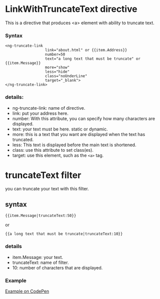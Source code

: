 # LinkWithTruncateText directive 
This is a directive that produces &lt;a> element with ability to truncate text. 
### Syntax 
``` 
<ng-truncate-link  
                  link="about.html" or {{item.Address}} 
                  number=50  
                  text="a long text that must be truncate" or {{item.Message}} 
                  more="show"  
                  less="hide"  
                  class="noUnderLine" 
                  target="_blank"> 
</ng-truncate-link> 
``` 
### details: 
- ng-truncate-link: name of directive. 
- link: put your address here. 
- number: With this attribute, you can specify how many characters are displayed. 
- text: your text must be here. static or dynamic. 
- more: this is a text that you want are displayed when the text has truncated. 
- less: This text is displayed before the main text is shortened. 
- class: use this attribute to set class(es). 
- target: use this element, such as the `<a>` tag. 
 
# truncateText filter 
you can truncate your text with this filter. 
## syntax 
``` 
{{item.Message|truncateText:50}} 
``` 
 or  
 ``` 
 {{a long text that must be truncate|truncateText:10}} 
 ``` 
### details 
- item.Message: your text. 
- truncateText: name of filter. 
- 10: number of characters that are displayed. 
 
### Example 
[Example on CodePen](https://codepen.io/fardin_esmi/project/full/ANqrzY/) 

 